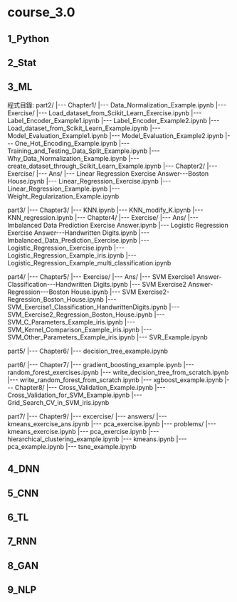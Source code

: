 # course_3.0

## 1_Python
## 2_Stat
## 3_ML
程式目錄:
part2/
    |--- Chapter1/
        |--- Data_Normalization_Example.ipynb
        |--- Exercise/
            |--- Load_dataset_from_Scikit_Learn_Exercise.ipynb
        |--- Label_Encoder_Example1.ipynb
        |--- Label_Encoder_Example2.ipynb
        |--- Load_dataset_from_Scikit_Learn_Example.ipynb
        |--- Model_Evaluation_Example1.ipynb
        |--- Model_Evaluation_Example2.ipynb
        |--- One_Hot_Encoding_Example.ipynb
        |--- Training_and_Testing_Data_Split_Example.ipynb
        |--- Why_Data_Normalization_Example.ipynb
        |--- create_dataset_through_Scikit_Learn_Example.ipynb
    |--- Chapter2/
        |--- Exercise/
            |--- Ans/
                |--- Linear Regression Exercise Answer---Boston House.ipynb
            |--- Linear_Regression_Exercise.ipynb
        |--- Linear_Regression_Example.ipynb
        |--- Weight_Regularization_Example.ipynb

 part3/
    |--- Chapter3/
        |--- KNN.ipynb
        |--- KNN_modify_K.ipynb
        |--- KNN_regression.ipynb
    |--- Chapter4/
        |--- Exercise/
            |--- Ans/
                |--- Imbalanced Data Prediction Exercise Answer.ipynb
                |--- Logistic Regression Exercise Answer---Handwritten Digits.ipynb
            |--- Imbalanced_Data_Prediction_Exercise.ipynb
            |--- Logistic_Regression_Exercise.ipynb
        |--- Logistic_Regression_Example_iris.ipynb
        |--- Logistic_Regression_Example_multi_classification.ipynb

 part4/
    |--- Chapter5/
        |--- Exercise/
            |--- Ans/
                |--- SVM Exercise1 Answer-Classification---Handwritten Digits.ipynb
                |--- SVM Exercise2 Answer-Regression---Boston House.ipynb
            |--- SVM Exercise2-Regression_Boston_House.ipynb
            |--- SVM_Exercise1_Classification_HandwrittenDigits.ipynb
            |--- SVM_Exercise2_Regression_Boston_House.ipynb
        |--- SVM_C_Parameters_Example_iris.ipynb
        |--- SVM_Kernel_Comparison_Example_iris.ipynb
        |--- SVM_Other_Parameters_Example_iris.ipynb
        |--- SVR_Example.ipynb

 part5/
    |--- Chapter6/
        |--- decision_tree_example.ipynb

 part6/
    |--- Chapter7/
        |--- gradient_boosting_example.ipynb
        |--- random_forest_exercises.ipynb
        |--- write_decision_tree_from_scratch.ipynb
        |--- write_random_forest_from_scratch.ipynb
        |--- xgboost_example.ipynb
    |--- Chapter8/
        |--- Cross_Validation_Example.ipynb
        |--- Cross_Validation_for_SVM_Example.ipynb
        |--- Grid_Search_CV_in_SVM_iris.ipynb

 part7/
    |--- Chapter9/
        |--- excercise/
            |--- answers/
                |--- kmeans_exercise_ans.ipynb
                |--- pca_exercise.ipynb
            |--- problems/
                |--- kmeans_exercise.ipynb
                |--- pca_exercise.ipynb
        |--- hierarchical_clustering_example.ipynb
        |--- kmeans.ipynb
        |--- pca_example.ipynb
        |--- tsne_example.ipynb

## 4_DNN
## 5_CNN
## 6_TL
## 7_RNN
## 8_GAN
## 9_NLP
